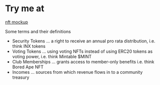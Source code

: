# Try me at 

[nft mockup](https://ancient-eyrie-93473.herokuapp.com/nft-security.html)

Some terms and their definitions
- Security Tokens ... a right to receive an annual pro rata distribution, i.e. think INX tokens
- Voting Tokens ... using voting NFTs instead of using ERC20 tokens as voting power, i.e. think Mintable $MINT
- Club Memberships ... grants access to member-only benefits i.e. think Bored Ape NFT
- Incomes ... sources from which revenue flows in to a community treasury
